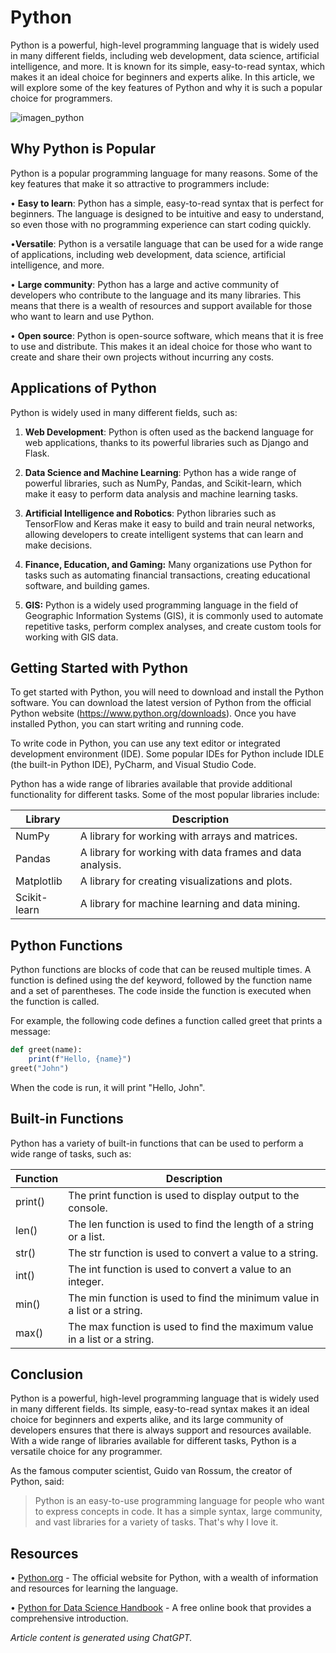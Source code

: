 <h1>Python</h1>

Python is a powerful, high-level programming language that is widely used in many different fields, including web development, data science, artificial intelligence, and more. It is known for its simple, easy-to-read syntax, which makes it an ideal choice for beginners and experts alike. In this article, we will explore some of the key features of Python and why it is such a popular choice for programmers.

![imagen_python](https://www.python.org/static/img/python-logo@2x.png)

<h2>Why Python is Popular</h2>

Python is a popular programming language for many reasons. Some of the key features that make
it so attractive to programmers include:

• **Easy to learn**: Python has a simple, easy-to-read syntax that is perfect for beginners. The language is designed to be intuitive and easy to understand, so even those with no programming experience can start coding quickly.

•**Versatile**: Python is a versatile language that can be used for a wide range of applications, including web development, data science, artificial intelligence, and more.

• **Large community**: Python has a large and active community of developers who contribute to the language and its many libraries. This means that there is a wealth of resources and support available for those who want to learn and use Python.

• **Open source**: Python is open-source software, which means that it is free to use and distribute. This makes it an ideal choice for those who want to create and share their own projects without incurring any costs.

<h2>Applications of Python</h2>

Python is widely used in many different fields, such as:

1. **Web Development**: Python is often used as the backend language for web applications, thanks to its powerful libraries such as Django and Flask.

2. **Data Science and Machine Learning**: Python has a wide range of powerful libraries, such as NumPy, Pandas, and Scikit-learn, which make it easy to perform data analysis and machine learning tasks.

3. **Artificial Intelligence and Robotics**: Python libraries such as TensorFlow and Keras make it easy to build and train neural networks, allowing developers to create intelligent systems that can learn and make decisions.

4. **Finance, Education, and Gaming:** Many organizations use Python for tasks such as automating financial transactions, creating educational software, and building games.

5. **GIS:** Python is a widely used programming language in the field of Geographic Information Systems (GIS), it is commonly used to automate repetitive tasks, perform complex analyses, and create custom tools for working with GIS data.

<h2>Getting Started with Python</h2>

To get started with Python, you will need to download and install the Python software. You can download the latest version of Python from the official Python website (https://www.python.org/downloads). Once you have installed Python, you can start writing and running code.

To write code in Python, you can use any text editor or integrated development environment (IDE). Some popular IDEs for Python include IDLE (the built-in Python IDE), PyCharm, and Visual Studio Code.

Python has a wide range of libraries available that provide additional functionality for different tasks. Some of the most popular libraries include:

|Library  | Description |
|---------|-------------|
|NumPy| A library for working with arrays and matrices.|
|Pandas| A library for working with data frames and data analysis.|
|Matplotlib| A library for creating visualizations and plots.|
|Scikit-learn| A library for machine learning and data mining.|

<h2>Python Functions</h2>

Python functions are blocks of code that can be reused multiple times. A function is defined using the def keyword, followed by the function name and a set of parentheses. The code inside the function is executed when the function is called.

For example, the following code defines a function called greet that prints a message:

```ruby
def greet(name):
    print(f"Hello, {name}")
greet("John")
```
When the code is run, it will print "Hello, John".

<h2>Built-in Functions</h2>

Python has a variety of built-in functions that can be used to perform a wide range of tasks, such
as:

|Function | Description |
|---------|-------------|
|print() |The print function is used to display output to the console.|
|len() |The len function is used to find the length of a string or a list.|
|str() |The str function is used to convert a value to a string.|
|int() |The int function is used to convert a value to an integer.|
|min() |The min function is used to find the minimum value in a list or a string.|
|max() |The max function is used to find the maximum value in a list or a string.|

<h2>Conclusion</h2>

Python is a powerful, high-level programming language that is widely used in many different fields. Its simple, easy-to-read syntax makes it an ideal choice for beginners and experts alike, and its large community of developers ensures that there is always support and resources available. With a wide range of libraries available for different tasks, Python is a versatile choice for any programmer.

As the famous computer scientist, Guido van Rossum, the creator of Python, said:

>Python is an easy-to-use programming language for people who want to express concepts in
>code. It has a simple syntax, large community, and vast libraries for a variety of tasks. That's
>why I love it.

<h2>Resources</h2>

• [Python.org](https://www.python.org/) - The official website for Python, with a wealth of information and resources for
learning the language.

• [Python for Data Science Handbook](https://jakevdp.github.io/PythonDataScienceHandbook/) - A free online book that provides a comprehensive introduction.


*Article content is generated using ChatGPT.*
